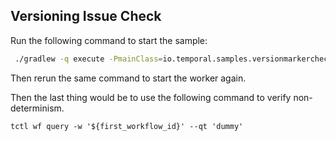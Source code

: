 ## Versioning Issue Check

Run the following command to start the sample:

```bash
 ./gradlew -q execute -PmainClass=io.temporal.samples.versionmarkercheck.VersionMarkerCheckStarter
```

Then rerun the same command to start the worker again.

Then the last thing would be to use the following command to verify non-determinism. 

```
tctl wf query -w '${first_workflow_id}' --qt 'dummy'
```
